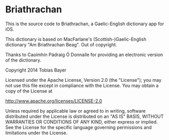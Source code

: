Briathrachan
============

This is the source code to Briathrachan, a Gaelic-English dictionary app for iOS.

This dictionary is based on 
MacFarlane's (Scottish-)Gaelic-English dictionary "Am Briathrachan Beag". 
Out of copyright.

Thanks to 
Caoimhín Pádraig Ó Donnaíle 
for providing an electronic version of the dictionary.

Copyright 2014 Tobias Bayer
 
 Licensed under the Apache License, Version 2.0 (the "License");
 you may not use this file except in compliance with the License.
 You may obtain a copy of the License at
 
 http://www.apache.org/licenses/LICENSE-2.0
 
 Unless required by applicable law or agreed to in writing, software
 distributed under the License is distributed on an "AS IS" BASIS,
 WITHOUT WARRANTIES OR CONDITIONS OF ANY KIND, either express or implied.
 See the License for the specific language governing permissions and
 limitations under the License.


